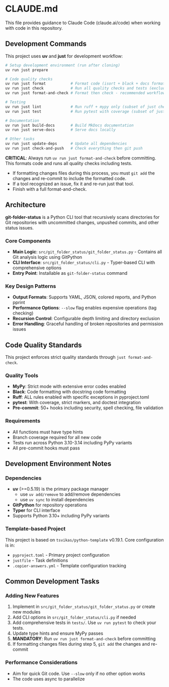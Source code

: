 # CLAUDE.md

This file provides guidance to Claude Code (claude.ai/code) when working with code in this repository.

## Development Commands

This project uses **uv** and **just** for development workflow:

```bash
# Setup development environment (run after cloning)
uv run just prepare

# Code quality checks
uv run just format           # Format code (isort + black + docs formatting)
uv run just check            # Run all quality checks and tests (excluding pylint)
uv run just format-and-check # Format then check - recommended workflow

# Testing
uv run just lint             # Run ruff + mypy only (subset of just check)
uv run just test             # Run pytest with coverage (subset of just check)

# Documentation
uv run just build-docs       # Build MkDocs documentation
uv run just serve-docs       # Serve docs locally

# Other tasks
uv run just update-deps      # Update all dependencies
uv run just check-and-push   # Check everything then git push
```

**CRITICAL**: Always run `uv run just format-and-check` before committing.
This formats code and runs all quality checks including tests.

- If formatting changes files during this process,
  you must `git add` the changes and re-commit to include the formatted code.
- If a tool recognized an issue, fix it and re-run just that tool.
- Finish with a full format-and-check.

## Architecture

**git-folder-status** is a Python CLI tool that recursively scans directories for Git repositories with uncommitted changes, unpushed commits, and other status issues.

### Core Components

- **Main Logic**: `src/git_folder_status/git_folder_status.py` - Contains all Git analysis logic using GitPython
- **CLI Interface**: `src/git_folder_status/cli.py` - Typer-based CLI with comprehensive options
- **Entry Point**: Installable as `git-folder-status` command

### Key Design Patterns

- **Output Formats**: Supports YAML, JSON, colored reports, and Python pprint
- **Performance Options**: `--slow` flag enables expensive operations (tag checking)
- **Recursion Control**: Configurable depth limiting and directory exclusion
- **Error Handling**: Graceful handling of broken repositories and permission issues

## Code Quality Standards

This project enforces strict quality standards through `just format-and-check`.

### Quality Tools

- **MyPy**: Strict mode with extensive error codes enabled
- **Black**: Code formatting with docstring code formatting
- **Ruff**: ALL rules enabled with specific exceptions in pyproject.toml
- **pytest**: With coverage, strict markers, and doctest integration
- **Pre-commit**: 50+ hooks including security, spell checking, file validation

### Requirements

- All functions must have type hints
- Branch coverage required for all new code
- Tests run across Python 3.10-3.14 including PyPy variants
- All pre-commit hooks must pass

## Development Environment Notes

### Dependencies

- **uv** (>=0.5.19) is the primary package manager
  - use `uv add/remove` to add/remove dependencies
  - use `uv sync` to install dependencies
- **GitPython** for repository operations
- **Typer** for CLI interface
- Supports Python 3.10+ including PyPy variants

### Template-based Project

This project is based on `tsvikas/python-template` v0.19.1. Core configuration is in:

- `pyproject.toml` - Primary project configuration
- `justfile` - Task definitions
- `.copier-answers.yml` - Template configuration tracking

## Common Development Tasks

### Adding New Features

1. Implement in `src/git_folder_status/git_folder_status.py` or create new modules
1. Add CLI options in `src/git_folder_status/cli.py` if needed
1. Add comprehensive tests in `tests/`. Use `uv run pytest` to check your tests.
1. Update type hints and ensure MyPy passes
1. **MANDATORY**: Run `uv run just format-and-check` before committing
1. If formatting changes files during step 5, `git add` the changes and re-commit

### Performance Considerations

- Aim for quick Git code. Use `--slow` only if no other option works
- The code uses async to parallelize
